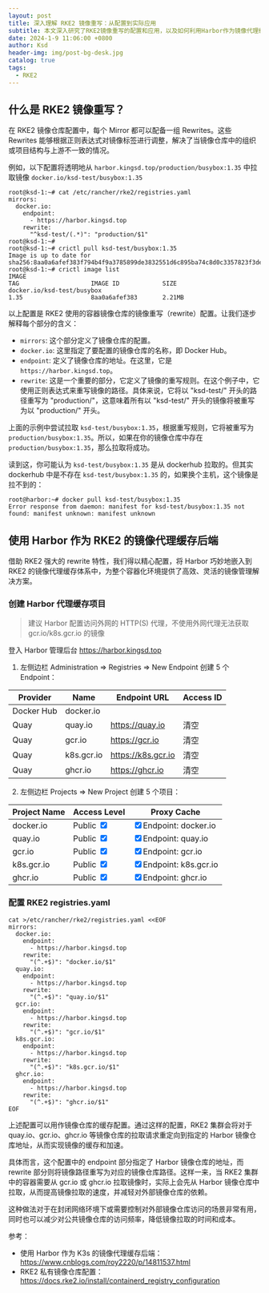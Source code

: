 ```yaml
---
layout: post
title: 深入理解 RKE2 镜像重写：从配置到实际应用
subtitle: 本文深入研究了RKE2镜像重写的配置和应用，以及如何利用Harbor作为镜像代理缓存后端，提高容器环境中的镜像管理效率。
date: 2024-1-9 11:06:00 +0800
author: Ksd
header-img: img/post-bg-desk.jpg
catalog: true
tags:
  - RKE2
---
```


## 什么是 RKE2 镜像重写？

在 RKE2 镜像仓库配置中，每个 Mirror 都可以配备一组 Rewrites。这些 Rewrites 能够根据正则表达式对镜像标签进行调整，解决了当镜像仓库中的组织或项目结构与上游不一致的情况。

例如，以下配置将透明地从 `harbor.kingsd.top/production/busybox:1.35` 中拉取镜像 `docker.io/ksd-test/busybox:1.35`

```
root@ksd-1:~# cat /etc/rancher/rke2/registries.yaml
mirrors:
  docker.io:
    endpoint:
      - https://harbor.kingsd.top
    rewrite:
      "^ksd-test/(.*)": "production/$1"
root@ksd-1:~#
root@ksd-1:~# crictl pull ksd-test/busybox:1.35
Image is up to date for sha256:8aa0a6afef383f794b4f9a3785899de3832551d6c895ba74c8d0c3357823f3de
root@ksd-1:~# crictl image list
IMAGE                                                                TAG                    IMAGE ID            SIZE
docker.io/ksd-test/busybox                                            1.35                   8aa0a6afef383       2.21MB
```

以上配置是 RKE2 使用的容器镜像仓库的镜像重写（rewrite）配置。让我们逐步解释每个部分的含义：

- `mirrors`: 这个部分定义了镜像仓库的配置。
- `docker.io`: 这里指定了要配置的镜像仓库的名称，即 Docker Hub。
- `endpoint`: 定义了镜像仓库的地址。在这里，它是 `https://harbor.kingsd.top`。
- `rewrite`: 这是一个重要的部分，它定义了镜像的重写规则。在这个例子中，它使用正则表达式来重写镜像的路径。具体来说，它将以 "ksd-test/" 开头的路径重写为 "production/"，这意味着所有以 "ksd-test/" 开头的镜像将被重写为以 "production/" 开头。

上面的示例中尝试拉取 `ksd-test/busybox:1.35`，根据重写规则，它将被重写为 `production/busybox:1.35`。所以，如果在你的镜像仓库中存在 `production/busybox:1.35`，那么拉取将成功。

读到这，你可能认为 `ksd-test/busybox:1.35` 是从 dockerhub 拉取的。但其实 dockerhub 中是不存在 `ksd-test/busybox:1.35` 的，如果换个主机，这个镜像是拉不到的：

```
root@harbor:~# docker pull ksd-test/busybox:1.35
Error response from daemon: manifest for ksd-test/busybox:1.35 not found: manifest unknown: manifest unknown
```

## 使用 Harbor 作为 RKE2 的镜像代理缓存后端

借助 RKE2 强大的 rewrite 特性，我们得以精心配置，将 Harbor 巧妙地嵌入到 RKE2 的镜像代理缓存体系中，为整个容器化环境提供了高效、灵活的镜像管理解决方案。

### 创建 Harbor 代理缓存项目

> 建议 Harbor 配置访问外网的 HTTP(S) 代理，不使用外网代理无法获取 gcr.io/k8s.gcr.io 的镜像

登入 Harbor 管理后台 https://harbor.kingsd.top

1. 左侧边栏 Administration => Registries => New Endpoint 创建 5 个 Endpoint：

| Provider   | Name       | Endpoint URL       | Access ID |
| ---------- | ---------- | ------------------ | --------- |
| Docker Hub | docker.io  |                    |           |
| Quay       | quay.io    | https://quay.io    | 清空      |
| Quay       | gcr.io     | https://gcr.io     | 清空      |
| Quay       | k8s.gcr.io | https://k8s.gcr.io | 清空      |
| Quay       | ghcr.io    | https://ghcr.io    | 清空      |

2. 左侧边栏 Projects => New Project 创建 5 个项目：

| Project Name | Access Level                           | Proxy Cache                                         |
| ------------ | -------------------------------------- | --------------------------------------------------- |
| docker.io    | Public <input type="checkbox" checked> | <input type="checkbox" checked>Endpoint: docker.io  |
| quay.io      | Public <input type="checkbox" checked> | <input type="checkbox" checked>Endpoint: quay.io    |
| gcr.io       | Public <input type="checkbox" checked> | <input type="checkbox" checked>Endpoint: gcr.io     |
| k8s.gcr.io   | Public <input type="checkbox" checked> | <input type="checkbox" checked>Endpoint: k8s.gcr.io |
| ghcr.io      | Public <input type="checkbox" checked> | <input type="checkbox" checked>Endpoint: ghcr.io    |

### 配置 RKE2 registries.yaml

```
cat >/etc/rancher/rke2/registries.yaml <<EOF
mirrors:
  docker.io:
    endpoint:
      - https://harbor.kingsd.top
    rewrite:
      "(^.+$)": "docker.io/$1"
  quay.io:
    endpoint:
      - https://harbor.kingsd.top
    rewrite:
      "(^.+$)": "quay.io/$1"
  gcr.io:
    endpoint:
      - https://harbor.kingsd.top
    rewrite:
      "(^.+$)": "gcr.io/$1"
  k8s.gcr.io:
    endpoint:
      - https://harbor.kingsd.top
    rewrite:
      "(^.+$)": "k8s.gcr.io/$1"
  ghcr.io:
    endpoint:
      - https://harbor.kingsd.top
    rewrite:
      "(^.+$)": "ghcr.io/$1"
EOF
```

上述配置可以用作镜像仓库的缓存配置。通过这样的配置，RKE2 集群会将对于 quay.io、gcr.io、ghcr.io 等镜像仓库的拉取请求重定向到指定的 Harbor 镜像仓库地址，从而实现镜像的缓存和加速。

具体而言，这个配置中的 endpoint 部分指定了 Harbor 镜像仓库的地址，而 rewrite 部分则将镜像路径重写为对应的镜像仓库路径。这样一来，当 RKE2 集群中的容器需要从 gcr.io 或 ghcr.io 拉取镜像时，实际上会先从 Harbor 镜像仓库中拉取，从而提高镜像拉取的速度，并减轻对外部镜像仓库的依赖。

这种做法对于在封闭网络环境下或需要控制对外部镜像仓库访问的场景非常有用，同时也可以减少对公共镜像仓库的访问频率，降低镜像拉取的时间和成本。

参考：

- 使用 Harbor 作为 K3s 的镜像代理缓存后端：https://www.cnblogs.com/roy2220/p/14811537.html
- RKE2 私有镜像仓库配置：https://docs.rke2.io/install/containerd_registry_configuration
